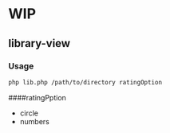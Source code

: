 # WIP

## library-view


### Usage

```bash
php lib.php /path/to/directory ratingOption
```
####ratingPption
* circle
* numbers

